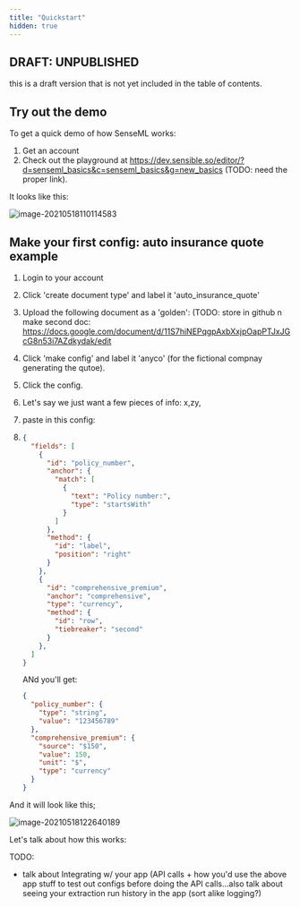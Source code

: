```yaml
---
title: "Quickstart"
hidden: true
---
```




DRAFT: UNPUBLISHED
-----


this is a draft version that is not yet included in the table of contents.

Try out the demo
-----


To get a quick demo of how SenseML works:

1. Get an account
2. Check out the playground at  https://dev.sensible.so/editor/?d=senseml_basics&c=senseml_basics&g=new_basics (TODO: need the proper link).

It looks like this:

![image-20210518110114583](C:\Users\franc\AppData\Roaming\Typora\typora-user-images\image-20210518110114583.png)

Make your first config: auto insurance quote example
----

1. Login to your account

2. Click 'create document type' and label it 'auto_insurance_quote'

3. Upload the following document as a 'golden':  (TODO: store in github n make second doc:  https://docs.google.com/document/d/11S7hiNEPqgpAxbXxjpOapPTJxJGcG8n53i7AZdkydak/edit

4. Click 'make config' and label it 'anyco' (for the fictional compnay generating the qutoe).

5. Click the config.

6. Let's say we just want a few pieces of info: x,zy,

7. paste in this config:

8. ```json
   {
     "fields": [
       {
         "id": "policy_number",
         "anchor": {
           "match": [
             {
               "text": "Policy number:",
               "type": "startsWith"
             }
           ]
         },
         "method": {
           "id": "label",
           "position": "right"
         }
       },
       {
         "id": "comprehensive_premium",
         "anchor": "comprehensive",
         "type": "currency",
         "method": {
           "id": "row",
           "tiebreaker": "second"
         }
       },
     ]
   }
   ```

   ANd you'll get:

   ```json
   {
     "policy_number": {
       "type": "string",
       "value": "123456789"
     },
     "comprehensive_premium": {
       "source": "$150",
       "value": 150,
       "unit": "$",
       "type": "currency"
     }
   }
   ```

   

And it will look like this;

![image-20210518122640189](C:\Users\franc\AppData\Roaming\Typora\typora-user-images\image-20210518122640189.png)

Let's talk about how this works:





TODO:

- talk about Integrating w/ your app (API calls + how you'd use the above app stuff to test out configs before doing the API calls...also talk about seeing your extraction run history in the app (sort alike logging?)